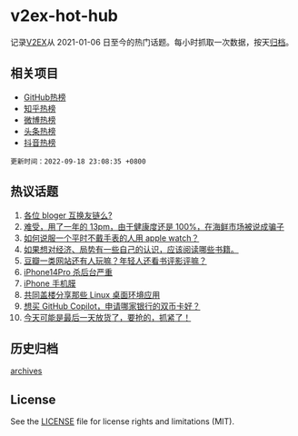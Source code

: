 # v2ex-hot-hub

 记录[V2EX](https://www.v2ex.com/)从 2021-01-06 日至今的热门话题。每小时抓取一次数据，按天[归档](archives)。
 
 ## 相关项目

- [GitHub热榜](https://github.com/lonnyzhang423/github-hot-hub)
- [知乎热榜](https://github.com/lonnyzhang423/zhihu-hot-hub)
- [微博热榜](https://github.com/lonnyzhang423/weibo-hot-hub)
- [头条热榜](https://github.com/lonnyzhang423/toutiao-hot-hub)
- [抖音热榜](https://github.com/lonnyzhang423/douyin-hot-hub)


 `更新时间：2022-09-18 23:08:35 +0800`

## 热议话题

1. [各位 bloger 互换友链么?](https://www.v2ex.com/t/880945)
1. [难受，用了一年的 13pm，由于健康度还是 100%，在海鲜市场被说成骗子](https://www.v2ex.com/t/881004)
1. [如何说服一个平时不戴手表的人用 apple watch？](https://www.v2ex.com/t/880950)
1. [如果想对经济、局势有一些自己的认识，应该阅读哪些书籍。](https://www.v2ex.com/t/881086)
1. [豆瓣一类网站还有人玩嘛？年轻人还看书评影评嘛？](https://www.v2ex.com/t/880990)
1. [iPhone14Pro 杀后台严重](https://www.v2ex.com/t/880914)
1. [iPhone 手机膜](https://www.v2ex.com/t/880975)
1. [共同盖楼分享那些 Linux 桌面环境应用](https://www.v2ex.com/t/880985)
1. [想买 GitHub Copilot，申请哪家银行的双币卡好？](https://www.v2ex.com/t/880961)
1. [今天可能是最后一天放货了，要抢的，抓紧了！](https://www.v2ex.com/t/880937)

## 历史归档

[archives](archives)

## License

See the [LICENSE](LICENSE) file for license rights and limitations (MIT).
